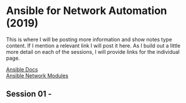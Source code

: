 # Ansible for Network Automation (2019)

This is where I will be posting more information and show notes type content. If
I mention a relevant link I will post it here. As I build out a little more
detail on each of the sessions, I will provide links for the individual page.  

[Ansible Docs](https://docs.ansible.com/)  
[Ansible Network Modules](https://docs.ansible.com/ansible/latest/modules/list_of_network_modules.html)  

## Session 01 - 